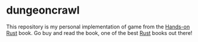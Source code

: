 # dungeoncrawl

This repository is my personal implementation of game from the [Hands-on Rust](https://pragprog.com/titles/hwrust/hands-on-rust/) book. Go buy and read the book, one of the best [Rust](https://www.rust-lang.org/) books out there!
